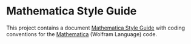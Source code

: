 # Mathematica Style Guide

This project contains a document [Mathematica Style Guide](MathematicaStyleGuide.md)
with coding conventions for the [Mathematica](http://www.wolfram.com/mathematica/)
(Wolfram Language) code.